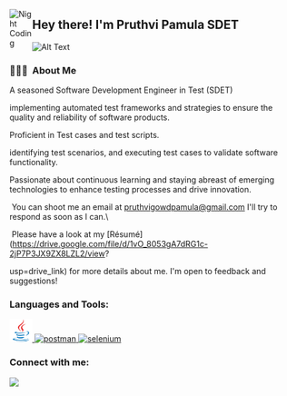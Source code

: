 
<img alt="Night Coding" src="./assets/Hand%20Wave.gif" width='40' align="left"/><h2>Hey there! I'm Pruthvi Pamula
SDET </h2>

<!-- ## 👋 &nbsp;Hey there! I'm Pruthvi -->
  ![Alt Text](https://www.vskills.in/certification/blog/wp-content/uploads/2020/01/QA-Testing.jpg)

### 👨🏻‍💻 &nbsp;About Me
A seasoned Software Development Engineer in Test (SDET) 

implementing automated test frameworks and strategies to ensure the quality and reliability of software products.

Proficient in Test cases and test scripts.

identifying test scenarios, and executing test cases to validate software functionality.

Passionate about continuous learning and staying abreast of emerging technologies to enhance testing processes and drive innovation.    

&nbsp;You can shoot me an email at pruthvigowdpamula@gmail.com I'll try to respond as soon as I can.\

&nbsp;Please have a look at my [Résumé](https://drive.google.com/file/d/1vO_8053gA7dRG1c-2jP7P3JX9ZX8LZL2/view? 

usp=drive_link) for more details about me. I'm open to feedback and suggestions!

<h3 align="left">Languages and Tools:</h3>
<p align="left"> <a href="https://www.java.com" target="_blank" rel="noreferrer"> <img src="https://raw.githubusercontent.com/devicons/devicon/master/icons/java/java-original.svg" alt="java" width="40" height="40"/> </a> <a href="https://postman.com" target="_blank" rel="noreferrer"> <img src="https://www.vectorlogo.zone/logos/getpostman/getpostman-icon.svg" alt="postman" width="40" height="40"/> </a> <a href="https://www.selenium.dev" target="_blank" rel="noreferrer"> <img src="https://raw.githubusercontent.com/detain/svg-logos/780f25886640cef088af994181646db2f6b1a3f8/svg/selenium-logo.svg" alt="selenium" width="40" height="40"/> </a> </p>

<h3 align="left">Connect with me:</h3>
<p align="left">
<a href="https://www.linkedin.com/in/pruthvi-pamula-4b5b81274/"><img src="https://img.shields.io/badge/-Aditya%20Vikram%20Singh-0077B5?style=flat&logo=Linkedin&logoColor=white"/></a>


